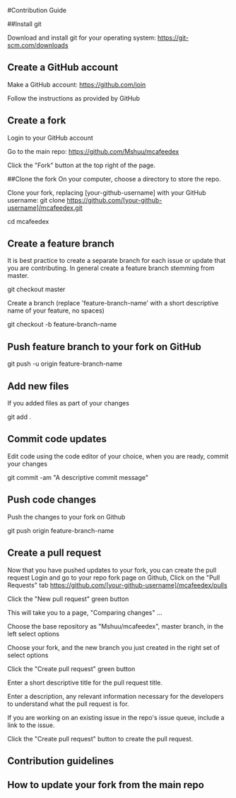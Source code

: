 #Contribution Guide

##Install git

Download and install git for your operating system: https://git-scm.com/downloads

## Create a GitHub account

Make a GitHub account: https://github.com/join

Follow the instructions as provided by GitHub

## Create a fork
Login to your GitHub account

Go to the main repo: https://github.com/Mshuu/mcafeedex

Click the "Fork" button at the top right of the page.

##Clone the fork
On your computer, choose a directory to store the repo.

Clone your fork, replacing [your-github-username] with your GitHub username:
git clone https://github.com/[your-github-username]/mcafeedex.git

cd mcafeedex

## Create a feature branch
It is best practice to create a separate branch for each issue or update that you are contributing. In general create a feature branch stemming from master.

git checkout master

Create a branch (replace 'feature-branch-name' with a short descriptive name of your feature, no spaces)

git checkout -b feature-branch-name

## Push feature branch to your fork on GitHub
git push -u origin feature-branch-name

## Add new files
If you added files as part of your changes

git add .

## Commit code updates
Edit code using the code editor of your choice, when you are ready, commit your changes

git commit -am "A descriptive commit message"

## Push code changes
Push the changes to your fork on Github

git push origin feature-branch-name

## Create a pull request
Now that you have pushed updates to your fork, you can create the pull request
Login and go to your repo fork page on Github, Click on the "Pull Requests" tab
https://github.com/[your-github-username]/mcafeedex/pulls

Click the "New pull request" green button

This will take you to a page, "Comparing changes" ...

Choose the base repository as "Mshuu/mcafeedex", master branch, in the left select options

Choose your fork, and the new branch you just created in the right set of select options

Click the "Create pull request" green button

Enter a short descriptive title for the pull request title. 

Enter a description, any relevant information necessary for the developers to understand what the pull request is for.

If you are working on an existing issue in the repo's issue queue, include a link to the issue.

Click the "Create pull request" button to create the pull request.

## Contribution guidelines

## How to update your fork from the main repo

